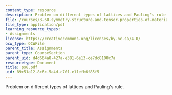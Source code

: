 ```yaml
---
content_type: resource
description: Problem on different types of lattices and Pauling's rule.
file: /courses/3-60-symmetry-structure-and-tensor-properties-of-materials-fall-2005/89c51a128c6c5a4dc701e11efb6f85f5_ps8.pdf
file_type: application/pdf
learning_resource_types:
- Assignments
license: https://creativecommons.org/licenses/by-nc-sa/4.0/
ocw_type: OCWFile
parent_title: Assignments
parent_type: CourseSection
parent_uid: d4d664a8-427a-e381-6e13-ce7dc8100c7a
resourcetype: Document
title: ps8.pdf
uid: 89c51a12-8c6c-5a4d-c701-e11efb6f85f5
---
```

Problem on different types of lattices and Pauling's rule.